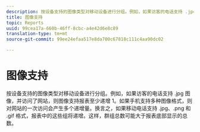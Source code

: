 ```yaml
---
description: 按设备支持的图像类型对移动设备进行分组。例如，如果访客的电话支持 .jpg 图像，并访问了网站，则图像支持报表至少递增 1。如果手机支持多种图像格式，则对网站的一次访问会产生多个递增量。换言之，如果移动电话支持 .jpg、.png 和 .gif 格式，报表中的这些组将递增。这样，群组总数可能大于报表底部显示的总数。
title: 图像支持
topic: Reports
uuid: 99cea17a-660b-46ff-8cbc-a4e42d6e8c89
translation-type: tm+mt
source-git-commit: 99ee24efaa517e8da700c67818c111c4aa90dc02

---
```



# 图像支持

按设备支持的图像类型对移动设备进行分组。例如，如果访客的电话支持 .jpg 图像，并访问了网站，则图像支持报表至少递增 1。如果手机支持多种图像格式，则对网站的一次访问会产生多个递增量。换言之，如果移动电话支持 .jpg、.png 和 .gif 格式，报表中的这些组将递增。这样，群组总数可能大于报表底部显示的总数。

